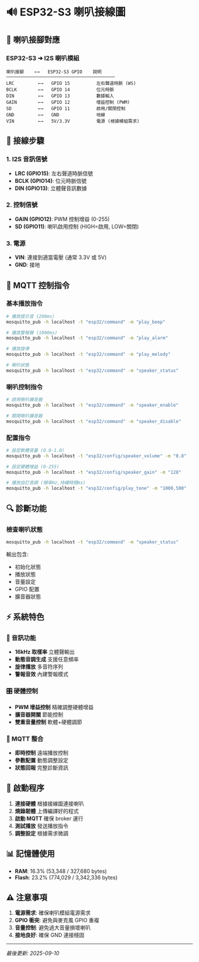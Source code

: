 # 🔊 ESP32-S3 喇叭接線圖

## 📌 喇叭接腳對應

### ESP32-S3 ➜ I2S 喇叭模組

```
喇叭接腳    ←→   ESP32-S3 GPIO    說明
─────────────────────────────────────────
LRC         ←→   GPIO 15          左右聲道時脈 (WS)
BCLK        ←→   GPIO 14          位元時脈
DIN         ←→   GPIO 13          數據輸入
GAIN        ←→   GPIO 12          增益控制 (PWM)
SD          ←→   GPIO 11          啟用/關閉控制
GND         ←→   GND              地線
VIN         ←→   5V/3.3V          電源 (根據模組需求)
```

## 🔧 接線步驟

### 1. I2S 音訊信號

- **LRC (GPIO15)**: 左右聲道時脈信號
- **BCLK (GPIO14)**: 位元時脈信號  
- **DIN (GPIO13)**: 立體聲音訊數據

### 2. 控制信號

- **GAIN (GPIO12)**: PWM 控制增益 (0-255)
- **SD (GPIO11)**: 喇叭啟用控制 (HIGH=啟用, LOW=關閉)

### 3. 電源

- **VIN**: 連接到適當電壓 (通常 3.3V 或 5V)
- **GND**: 接地

## 🎵 MQTT 控制指令

### 基本播放指令

```bash
# 播放提示音 (200ms)
mosquitto_pub -h localhost -t "esp32/command" -m "play_beep"

# 播放警報聲 (1000ms)  
mosquitto_pub -h localhost -t "esp32/command" -m "play_alarm"

# 播放旋律
mosquitto_pub -h localhost -t "esp32/command" -m "play_melody"

# 喇叭狀態
mosquitto_pub -h localhost -t "esp32/command" -m "speaker_status"
```

### 喇叭控制指令

```bash
# 啟用喇叭擴音器
mosquitto_pub -h localhost -t "esp32/command" -m "speaker_enable"

# 關閉喇叭擴音器  
mosquitto_pub -h localhost -t "esp32/command" -m "speaker_disable"
```

### 配置指令

```bash
# 設定軟體音量 (0.0-1.0)
mosquitto_pub -h localhost -t "esp32/config/speaker_volume" -m "0.8"

# 設定硬體增益 (0-255)
mosquitto_pub -h localhost -t "esp32/config/speaker_gain" -m "128"

# 播放自訂音調 (頻率Hz,持續時間ms)
mosquitto_pub -h localhost -t "esp32/config/play_tone" -m "1000,500"
```

## 🔍 診斷功能

### 檢查喇叭狀態

```bash
mosquitto_pub -h localhost -t "esp32/command" -m "speaker_status"
```

輸出包含:

- 初始化狀態
- 播放狀態  
- 音量設定
- GPIO 配置
- 擴音器狀態

## ⚡ 系統特色

### 🎯 音訊功能

- **16kHz 取樣率** 立體聲輸出
- **動態音調生成** 支援任意頻率
- **旋律播放** 多音符序列
- **警報音效** 內建警報模式

### 🎛️ 硬體控制

- **PWM 增益控制** 精確調整硬體增益
- **擴音器開關** 節能控制
- **雙重音量控制** 軟體+硬體調節

### 📡 MQTT 整合

- **即時控制** 遠端播放控制
- **參數配置** 動態調整設定
- **狀態回報** 完整診斷資訊

## 🚀 啟動程序

1. **連接硬體** 根據接線圖連接喇叭
2. **燒錄韌體** 上傳編譯好的程式
3. **啟動 MQTT** 確保 broker 運行
4. **測試播放** 發送播放指令
5. **調整設定** 根據需求微調

## 📊 記憶體使用

- **RAM**: 16.3% (53,348 / 327,680 bytes)  
- **Flash**: 23.2% (774,029 / 3,342,336 bytes)

## ⚠️ 注意事項

1. **電源需求**: 確保喇叭模組電源需求
2. **GPIO 衝突**: 避免與麥克風 GPIO 重複
3. **音量控制**: 避免過大音量損壞喇叭
4. **接地良好**: 確保 GND 連接穩固

---
*最後更新: 2025-09-10*

